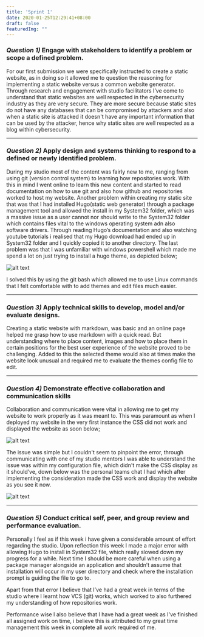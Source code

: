 ```yaml
---
title: 'Sprint 1'
date: 2020-01-25T12:29:41+08:00
draft: false
featuredImg: ""
---
```


### *Question 1)* Engage with stakeholders to identify a problem or scope a defined problem.

For our first submission we were specifically instructed to create a static website, as in doing so it allowed me to question the reasoning for implementing a static website versus a common website generator. Through research and engagement with studio facilitators I’ve come to understand that static websites are well respected in the cybersecurity industry as they are very secure. They are more secure because static sites do not have any databases that can be compromised by attackers and also when a static site is attacked it doesn't have any important information that can be used by the attacker, hence why static sites are well respected as a blog within cybersecurity.

*****************

### *Question 2)* Apply design and systems thinking to respond to a defined or newly identified problem.

During my studio most of the content was fairly new to me, ranging from using git (version control system) to learning how repositories work. With this in mind I went online to learn this new content and started to read documentation on how to use git and also how github and repositories worked to host my website. Another problem within creating my static site that was that I had installed Hugo(static web generator) through a package management tool and allowed the install in my System32 folder, which was a massive issue as a user cannot nor should write to the System32 folder which contains files vital to the windows operating system adn also software drivers. Through reading Hugo’s documentation and also watching youtube tutorials i realised that my Hugo download had ended up in System32 folder and I quickly copied it to another directory. The last problem was that I was unfamiliar with windows powershell which made me spend a lot on just trying to install a hugo theme, as depicted below;

![alt text](/Capture.PNG)

I solved this by using the git bash which allowed me to use Linux commands that I felt comfortable with to add themes and edit files much easier.

*****************

### *Question 3)* Apply technical skills to develop, model and/or evaluate designs.

Creating a static website with markdown, was basic and an online page helped me grasp how to use markdown with a quick read. But understanding where to place content, images and how to place them in certain positions for the best user experience of the website proved to be challenging. Added to this the selected theme would also at times make the website look unusual and required me to evaluate the themes config file to edit.    

*****************

### *Question 4)* Demonstrate effective collaboration and communication skills

Collaboration and communication were vital in allowing me to get my website to work properly as it was meant to. This was paramount as when I deployed my website in the very first instance the CSS did not work and displayed the website as soon below;

![alt text](/Web.png)

The issue was simple but I couldn't seem to pinpoint the error, through communicating with one of my studio mentors I was able to understand the issue was within my configuration file, which didn't make the CSS display as it should’ve, down below was the personal teams chat I had which after implementing the consideration made the CSS work and display the website as you see it now.  

![alt text](/PM.PNG)

*****************

### *Question 5)* Conduct critical self, peer, and group review and performance evaluation.

Personally I feel as if this week i have given a considerable amount of effort regarding the studio. Upon reflection this week I made a major error with allowing Hugo to install in System32 file, which really slowed down my progress for a while. Next time I should be more careful when using a package manager alongside an application and shouldn’t assume that installation will occur in my user directory and check where the installation prompt is guiding the file to go to.

Apart from that error I believe that I’ve had a great week in terms of the studio where I learnt how VCS (git) works, which worked to also furthered my understanding of how repositories work.

Performance wise I also believe that I have had a great week as I've finished all assigned work on time, i believe this is attributed to my great time management this week in complete all work required of me.
